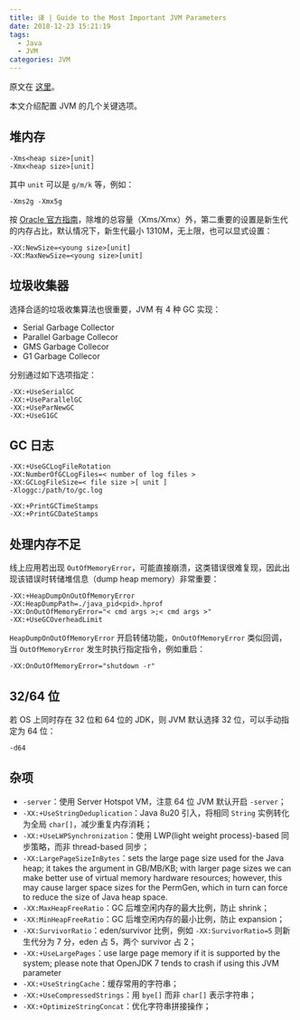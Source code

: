 ```yaml
---
title: 译 | Guide to the Most Important JVM Parameters
date: 2018-12-23 15:21:19
tags:
  - Java
  - JVM
categories: JVM
---
```


原文在 [这里](https://www.baeldung.com/jvm-parameters)。

本文介绍配置 JVM 的几个关键选项。

## 堆内存

```
-Xms<heap size>[unit]
-Xmx<heap size>[unit]
```

其中 `unit` 可以是 `g/m/k` 等，例如：

<!-- more -->

```
-Xms2g -Xmx5g
```

按 [Oracle 官方指南](https://docs.oracle.com/javase/8/docs/technotes/guides/vm/gctuning/sizing.html)，除堆的总容量（Xms/Xmx）外，第二重要的设置是新生代的内存占比，默认情况下，新生代最小 1310M，无上限，也可以显式设置：

```
-XX:NewSize=<young size>[unit]
-XX:MaxNewSize=<young size>[unit]
```

## 垃圾收集器

选择合适的垃圾收集算法也很重要，JVM 有 4 种 GC 实现：

* Serial Garbage Collector
* Parallel Garbage Collecor
* GMS Garbage Collecor
* G1 Garbage Collecor

分别通过如下选项指定：

```
-XX:+UseSerialGC
-XX:+UseParallelGC
-XX:+UseParNewGC
-XX:+UseG1GC
```

## GC 日志

```
-XX:+UseGCLogFileRotation 
-XX:NumberOfGCLogFiles=< number of log files > 
-XX:GCLogFileSize=< file size >[ unit ]
-Xloggc:/path/to/gc.log

-XX:+PrintGCTimeStamps 
-XX:+PrintGCDateStamps
```

## 处理内存不足

线上应用若出现 `OutOfMemoryError`，可能直接崩溃，这类错误很难复现，因此出现该错误时转储堆信息（dump heap memory）非常重要：

```
-XX:+HeapDumpOnOutOfMemoryError 
-XX:HeapDumpPath=./java_pid<pid>.hprof
-XX:OnOutOfMemoryError="< cmd args >;< cmd args >" 
-XX:+UseGCOverheadLimit
```

`HeapDumpOnOutOfMemoryError` 开启转储功能，`OnOutOfMemoryError` 类似回调，当 `OutOfMemoryError` 发生时执行指定指令，例如重启：

```
-XX:OnOutOfMemoryError="shutdown -r"
```

## 32/64 位

若 OS 上同时存在 32 位和 64 位的 JDK，则 JVM 默认选择 32 位，可以手动指定为 64 位：

```
-d64
```

## 杂项

* `-server`：使用 Server Hotspot VM，注意 64 位 JVM 默认开启 `-server`；
* `-XX:+UseStringDeduplication`：Java 8u20 引入，将相同 `String` 实例转化为全局 `char[]`，减少重复内存消耗；
* `-XX:+UseLWPSynchronization`：使用 LWP(light weight process)-based 同步策略，而非 thread-based 同步；
* `-XX:LargePageSizeInBytes`：sets the large page size used for the Java heap; it takes the argument in GB/MB/KB; with larger page sizes we can make better use of virtual memory hardware resources; however, this may cause larger space sizes for the PermGen, which in turn can force to reduce the size of Java heap space.
* `-XX:MaxHeapFreeRatio`：GC 后堆空闲内存的最大比例，防止 shrink；
* `-XX:MinHeapFreeRatio`：GC 后堆空闲内存的最小比例，防止 expansion；
* `-XX:SurvivorRatio`：eden/survivor 比例，例如 `-XX:SurvivorRatio=5` 则新生代分为 7 分，eden 占 5，两个 survivor 占 2；
* `-XX:+UseLargePages`：use large page memory if it is supported by the system; please note that OpenJDK 7 tends to crash if using this JVM parameter
* `-XX:+UseStringCache`：缓存常用的字符串；
* `-XX:+UseCompressedStrings`：用 `bye[]` 而非 `char[]` 表示字符串；
* `-XX:+OptimizeStringConcat`：优化字符串拼接操作；

